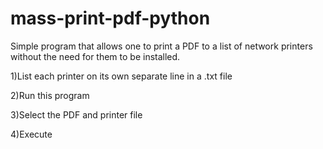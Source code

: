 # mass-print-pdf-python

Simple program that allows one to print a PDF to a list of network printers without the need for them to be installed.

1)List each printer on its own separate line in a .txt file

2)Run this program

3)Select the PDF and printer file

4)Execute
